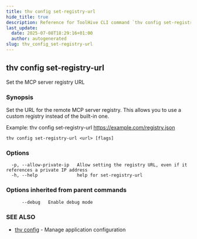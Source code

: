 ```yaml
---
title: thv config set-registry-url
hide_title: true
description: Reference for ToolHive CLI command `thv config set-registry-url`
last_update:
  date: 2025-07-08T18:29:16+01:00
  author: autogenerated
slug: thv_config_set-registry-url
---
```


## thv config set-registry-url

Set the MCP server registry URL

### Synopsis

Set the URL for the remote MCP server registry.
This allows you to use a custom registry instead of the built-in one.

Example:
  thv config set-registry-url https://example.com/registry.json

```
thv config set-registry-url <url> [flags]
```

### Options

```
  -p, --allow-private-ip   Allow setting the registry URL, even if it references a private IP address
  -h, --help               help for set-registry-url
```

### Options inherited from parent commands

```
      --debug   Enable debug mode
```

### SEE ALSO

* [thv config](thv_config.md)	 - Manage application configuration

